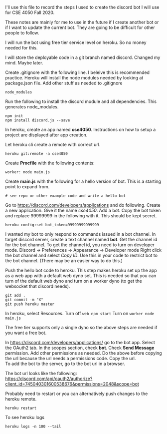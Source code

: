 I'll use this file to record the steps I used to create
the discord bot I will use for CSE 4050 Fall 2020.

These notes are mainly for me to use in the future if I create
another bot or if I want to update the current bot.
They are going to be difficult for other people to follow.

I will run the bot using free tier service level on heroku.
So no money needed for this.

I will store the deployable code in a git branch named discord.
Changed my mind.  Maybe later.

Create .gitignore with the following line.
I beleive this is recommended practice.
Heroku will install the node modules needed by looking at package.json file.
Add other stuff as needed to .gitignore

~~~
node_modules
~~~

Run the following to install the discord module and all dependencies.
This generates node_modules.

~~~
npm init
npm install discord.js --save
~~~

In heroku, create an app named __cse4050__.
Instructions on how to setup a project are displayed after app creation.

Let heroku cli create a remote with correct url.

~~~
heroku git:remote -a cse4050
~~~

Create __Procfile__ with the following contents:

~~~
worker: node main.js
~~~

Create __main.js__ with the following for a hello version of bot.
This is a starting point to expand from.

~~~
# see repo or other example code and write a hello bot
~~~

Go to https://discord.com/developers/applications and do following.
Create a new application.
Give it the name _cse4050_. 
Add a bot.
Copy the bot token and replace 99999999 in the following with it.
This should be kept secret.

~~~
heroku config:set bot_token=99999999999999
~~~

I wanted my bot to only respond to commands issued in a bot channel.
In target discord server, create a text channel named __bot__.
Get the channel id for the bot channel.
To get the channel id, you need to turn on developer mode.
Discord -> Preferences -> Appearance -> Developer mode
Right click the bot channel and select _Copy ID_.
Use this in your code to restrict bot to the bot channel.
(There may be an easier way to do this.)

Push the hello bot code to heroku.
This step makes heroku set up the app as a web app
with a default web dyno set.
This is needed so that you can turn of the default web dyno
and turn on a worker dyno (to get the websocket that discord needs).

~~~
git add .
git commit -m "X"
git push heroku master
~~~

In heroku, select Resources.
Turn off `web npm start`
Turn on `worker node main.js`

The free tier supports only a single dyno so the above steps
are needed if you want a free bot.

In https://discord.com/developers/applications/ go to the bot app.
Select the OAuth2 tab.
In the scopes section, check __bot__.
Check __Send Message__ permission.  Add other permissions as needed.
Do the above before copying the url because the url needs a permissions code.
Copy the url.  
To add the bot to the server, go to the bot url in a browser.

The bot url looks like the following:
https://discord.com/api/oauth2/authorize?client_id=745040301600538676&permissions=2048&scope=bot

Probably need to restart or you can alternatively push changes to the heroku remote.

~~~
heroku restart
~~~

To see heroku logs

~~~
heroku logs -n 100 --tail
~~~


